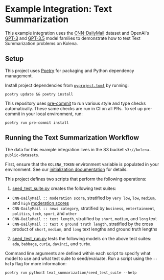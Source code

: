 # Example Integration: Text Summarization

This example integration uses the [CNN-DailyMail](https://paperswithcode.com/dataset/cnn-daily-mail-1) dataset and
OpenAI's [GPT-3](https://platform.openai.com/docs/models/gpt-3) and
[GPT-3.5](https://platform.openai.com/docs/models/gpt-3-5) model families to demonstrate how to test Text Summarization
problems on Kolena.

## Setup

This project uses [Poetry](https://python-poetry.org/) for packaging and Python dependency management.

Install project dependencies from [`pyproject.toml`](./pyproject.toml) by running:

```shell
poetry update && poetry install
```

This repository uses [pre-commit](https://pre-commit.com/) to run various style and type checks automatically. These
same checks are run in CI on all PRs. To set up pre-commit in your local environment, run:

```shell
poetry run pre-commit install
```

## Running the Text Summarization Workflow

The data for this example integration lives in the S3 bucket `s3://kolena-public-datasets`.

First, ensure that the `KOLENA_TOKEN` environment variable is populated in your environment. See our
[initialization documentation](https://docs.kolena.io/testing-with-kolena/using-kolena-client#initialization) for
details.

This project defines two scripts that perform the following operations:

1. [seed_test_suite.py](text_summarization/seed_test_suite.py) creates the following test suites:

  - `CNN-DailyMail :: moderation score`, stratified by `very low`, `low`, `medium`, and `high` [moderation scores](https://platform.openai.com/docs/guides/moderation/overview)
  - `CNN-DailyMail :: news category`, stratified by `business`, `entertainment`, `politics`, `tech`, `sport`, and `other`
  - `CNN-DailyMail :: text length`, stratified by `short`, `medium`, and `long` text
  - `CNN-DailyMail :: text X ground truth length`, stratified by the cross product of `short`, `medium`, and `long` text lengths and ground truth lengths

2. [seed_test_run.py](text_summarization/seed_test_run.py) tests the following models on the above test suites: `ada`,
  `babbage`, `curie`, `davinci`, and `turbo`.

Command line arguments are defined within each script to specify what model to use and what test suite to seed/evaluate.
Run a script using the `--help` flag for more information:

```shell
poetry run python3 text_summarization/seed_test_suite --help
```
